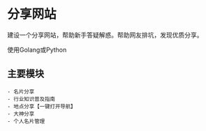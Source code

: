 # 分享网站

建设一个分享网站，帮助新手答疑解惑。帮助网友排坑，发现优质分享。

使用Golang或Python

## 主要模块

    - 名片分享
    - 行业知识普及指南
    - 地点分享【一键打开导航】
    - 大神分享
    - 个人名片管理
    
